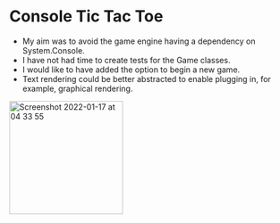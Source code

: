 # Console Tic Tac Toe

- My aim was to avoid the game engine having a dependency on System.Console.
- I have not had time to create tests for the Game classes.
- I would like to have added the option to begin a new game.
- Text rendering could be better abstracted to enable plugging in, for example, graphical rendering.

<img width="203" alt="Screenshot 2022-01-17 at 04 33 55" src="https://user-images.githubusercontent.com/7421691/149712566-b63c09ea-83b6-4f7a-83fc-272e13dd01d3.png">
